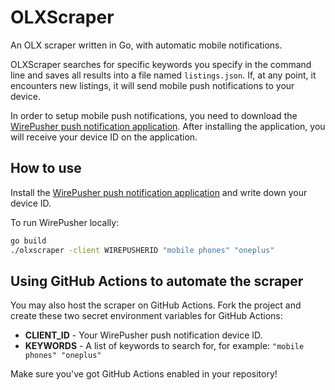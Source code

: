 # OLXScraper

An OLX scraper written in Go, with automatic mobile notifications.

OLXScraper searches for specific keywords you specify in the command line and saves all results into a file named `listings.json`. If, at any point, it encounters new listings, it will send mobile push notifications to your device.

In order to setup mobile push notifications, you need to download the [WirePusher push notification application](http://wirepusher.com). After installing the application, you will receive your device ID on the application.

## How to use

Install the [WirePusher push notification application](http://wirepusher.com) and write down your device ID.

To run WirePusher locally:

```bash
go build
./olxscraper -client WIREPUSHERID "mobile phones" "oneplus"
```

## Using GitHub Actions to automate the scraper

You may also host the scraper on GitHub Actions. Fork the project and create these two secret environment variables for GitHub Actions:

- **CLIENT_ID** - Your WirePusher push notification device ID.
- **KEYWORDS** - A list of keywords to search for, for example: `"mobile phones" "oneplus"`

Make sure you've got GitHub Actions enabled in your repository!
